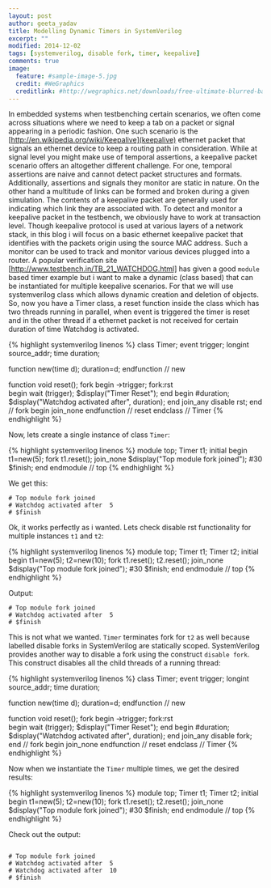 ```yaml
---
layout: post
author: geeta_yadav
title: Modelling Dynamic Timers in SystemVerilog
excerpt: ""
modified: 2014-12-02
tags: [systemverilog, disable fork, timer, keepalive]
comments: true
image:
  feature: #sample-image-5.jpg
  credit: #WeGraphics
  creditlink: #http://wegraphics.net/downloads/free-ultimate-blurred-background-pack/
---
```




In embedded systems when testbenching certain scenarios, we often come across situations where we need to keep a tab on a packet or signal appearing in a periodic fashion. One such scenario is the [http://en.wikipedia.org/wiki/Keepalive](keepalive) ethernet packet that signals an ethernet device to keep a routing path in consideration. While at signal level you might make use of temporal assertions, a keepalive packet scenario offers an altogether different challenge. For one, temporal assertions are naive and cannot detect packet structures and formats. Additionally, assertions and signals they monitor are static in nature. On the other hand a multitude of links can be formed and broken during a given simulation. The contents of a keepalive packet are generally used for indicating which link they are associated with. To detect and monitor a keepalive packet in the testbench, we obviously have to work at transaction level. Though keepalive protocol is used at various layers of a network stack, in this blog i will focus on a basic ethernet keepalive packet that identifies with the packets origin using the source MAC address. Such a monitor can be used to track and monitor various devices plugged into a router. A popular verification site [http://www.testbench.in/TB_21_WATCHDOG.html] has given a good `module` based timer example but i want to make a dynamic (class based) that can be instantiated for multiple keepalive scenarios. For that we will use systemverilog class which allows dynamic creation and deletion of objects. So, now you have a Timer class, a reset function inside the class which has two threads running in parallel, when event is triggered the timer is reset and in the other thread if a ethernet packet is not received for certain duration of time Watchdog is activated.
	
{% highlight systemverilog linenos %}
class Timer;
   event trigger;
   longint source_addr;
   time    duration;
  
  function new(time d);
    duration=d;
  endfunction // new
  
  function void reset();
    fork
      begin
	->trigger;
	fork:rst	       
	  begin
	    wait (trigger);
	    $display("Timer Reset");
	  end
	  begin
	    #duration;
	    $display("Watchdog activated after", duration);
	  end
	join_any
	disable rst;
      end // fork begin
    join_none
  endfunction // reset
endclass // Timer
{% endhighlight %}

Now, lets create a single instance of class `Timer`: 

{% highlight systemverilog linenos %}
module top;
   Timer t1;
   initial
     begin
       t1=new(5);
       fork	
	     t1.reset();
       join_none
       $display("Top module fork joined");
       #30 $finish;
     end
endmodule // top
{% endhighlight %}

We get this:

```
# Top module fork joined
# Watchdog activated after	5
# $finish

```
Ok, it works perfectly as i wanted. Lets check disable rst functionality for multiple instances `t1` and  `t2`:

{% highlight systemverilog linenos %}
module top;
   Timer t1;
   Timer t2;
   initial
     begin
       t1=new(5);
       t2=new(10);
       fork	
	     t1.reset();
	     t2.reset();
       join_none
       $display("Top module fork joined");
       #30 $finish;
     end
endmodule // top
{% endhighlight %}

Output:

```
# Top module fork joined
# Watchdog activated after	5
# $finish  

```

This is not what we wanted. `Timer` terminates fork for `t2` as well because labelled disable forks in SystemVerilog are statically scoped. SystemVerilog provides another way to disable a fork using the construct `disable fork`. This construct disables all the child threads of a running thread:

{% highlight systemverilog linenos %}
class Timer;
   event trigger;
   longint source_addr;
   time    duration;
  
  function new(time d);
    duration=d;
  endfunction // new
  
  function void reset();
    fork
      begin
	->trigger;
	fork:rst	       
	  begin
	    wait (trigger);
	    $display("Timer Reset");
	  end
	  begin
	    #duration;
	    $display("Watchdog activated after", duration);
	  end
	join_any
	disable fork;
      end // fork begin
    join_none
  endfunction // reset
endclass // Timer
{% endhighlight %}

Now when we instantiate the `Timer` multiple times, we get the desired results:

{% highlight systemverilog linenos %}
module top;
   Timer t1;
   Timer t2;
   initial
     begin
       t1=new(5);
       t2=new(10);
       fork	
	     t1.reset();
	     t2.reset();
       join_none
       $display("Top module fork joined");
       #30 $finish;
     end
endmodule // top
{% endhighlight %}

Check out the output:

```

# Top module fork joined
# Watchdog activated after	5
# Watchdog activated after	10
# $finish

```
